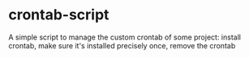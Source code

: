 crontab-script
==============

A simple script to manage the custom crontab of some project: install crontab, make sure it's installed precisely once, remove the crontab
